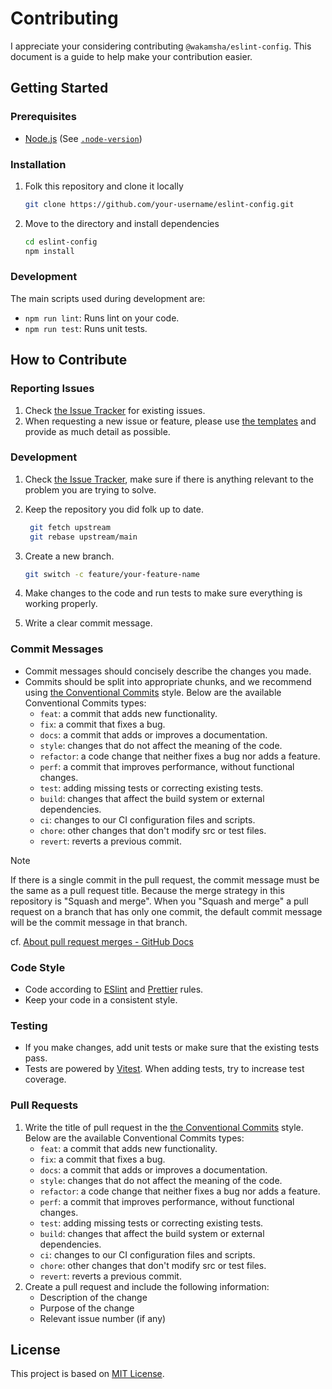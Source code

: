 # Contributing

I appreciate your considering contributing `@wakamsha/eslint-config`. This document is a guide to help make your contribution easier.

## Getting Started

### Prerequisites

- [Node.js](https://nodejs.org) (See [`.node-version`](/.node-version))

### Installation

1. Folk this repository and clone it locally

   ```bash
   git clone https://github.com/your-username/eslint-config.git
   ```

2. Move to the directory and install dependencies

   ```bash
   cd eslint-config
   npm install
   ```

### Development

The main scripts used during development are:

- `npm run lint`: Runs lint on your code.
- `npm run test`: Runs unit tests.

## How to Contribute

### Reporting Issues

1. Check [the Issue Tracker](https://github.com/wakamsha/eslint-config/issues) for existing issues.
2. When requesting a new issue or feature, please use [the templates](https://github.com/wakamsha/eslint-config/issues/new/choose) and provide as much detail as possible.

### Development

1. Check [the Issue Tracker](https://github.com/wakamsha/eslint-config/issues), make sure if there is anything relevant to the problem you are trying to solve.
2. Keep the repository you did folk up to date.

   ```bash
    git fetch upstream
    git rebase upstream/main
   ```

3. Create a new branch.

   ```bash
   git switch -c feature/your-feature-name
   ```

4. Make changes to the code and run tests to make sure everything is working properly.
5. Write a clear commit message.

### Commit Messages

- Commit messages should concisely describe the changes you made.
- Commits should be split into appropriate chunks, and we recommend using [the Conventional Commits](https://www.conventionalcommits.org/) style. Below are the available Conventional Commits types:
  - `feat`: a commit that adds new functionality.
  - `fix`: a commit that fixes a bug.
  - `docs`: a commit that adds or improves a documentation.
  - `style`: changes that do not affect the meaning of the code.
  - `refactor`: a code change that neither fixes a bug nor adds a feature.
  - `perf`: a commit that improves performance, without functional changes.
  - `test`: adding missing tests or correcting existing tests.
  - `build`: changes that affect the build system or external dependencies.
  - `ci`: changes to our CI configuration files and scripts.
  - `chore`: other changes that don't modify src or test files.
  - `revert`: reverts a previous commit.

> [!NOTE]
> If there is a single commit in the pull request, the commit message must be the same as a pull request title. Because the merge strategy in this repository is "Squash and merge". When you "Squash and merge" a pull request on a branch that has only one commit, the default commit message will be the commit message in that branch.
>
> cf. [About pull request merges - GitHub Docs](https://docs.github.com/en/pull-requests/collaborating-with-pull-requests/incorporating-changes-from-a-pull-request/about-pull-request-merges#merge-message-for-a-squash-merge)

### Code Style

- Code according to [ESlint](/eslint.config.js) and [Prettier](/prettier.config.js) rules.
- Keep your code in a consistent style.

### Testing

- If you make changes, add unit tests or make sure that the existing tests pass.
- Tests are powered by [Vitest](https://vitest.dev/). When adding tests, try to increase test coverage.

### Pull Requests

1. Write the title of pull request in the [the Conventional Commits](https://www.conventionalcommits.org/) style. Below are the available Conventional Commits types:
   - `feat`: a commit that adds new functionality.
   - `fix`: a commit that fixes a bug.
   - `docs`: a commit that adds or improves a documentation.
   - `style`: changes that do not affect the meaning of the code.
   - `refactor`: a code change that neither fixes a bug nor adds a feature.
   - `perf`: a commit that improves performance, without functional changes.
   - `test`: adding missing tests or correcting existing tests.
   - `build`: changes that affect the build system or external dependencies.
   - `ci`: changes to our CI configuration files and scripts.
   - `chore`: other changes that don't modify src or test files.
   - `revert`: reverts a previous commit.
2. Create a pull request and include the following information:
   - Description of the change
   - Purpose of the change
   - Relevant issue number (if any)

## License

This project is based on [MIT License](/LICENSE).
